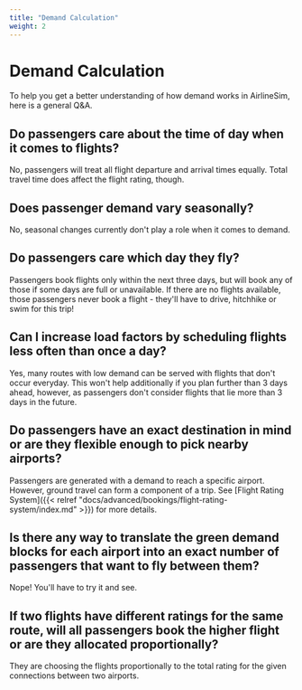 ```yaml
---
title: "Demand Calculation"
weight: 2
---
```


# Demand Calculation

To help you get a better understanding of how demand works in AirlineSim, here is a general Q&A.

## Do passengers care about the time of day when it comes to flights?

No, passengers will treat all flight departure and arrival times equally. Total travel time does affect the flight rating, though.

## Does passenger demand vary seasonally?

No, seasonal changes currently don't play a role when it comes to demand.

## Do passengers care which day they fly?

Passengers book flights only within the next three days, but will book any of those if some days are full or unavailable. If there are no flights available, those passengers never book a flight - they'll have to drive, hitchhike or swim for this trip!

## Can I increase load factors by scheduling flights less often than once a day?

Yes, many routes with low demand can be served with flights that don't occur everyday. This won't help additionally if you plan further than 3 days ahead, however, as passengers don't consider flights that lie more than 3 days in the future.

## Do passengers have an exact destination in mind or are they flexible enough to pick nearby airports?

Passengers are generated with a demand to reach a specific airport. However, ground travel can form a component of a trip. See [Flight Rating System]({{< relref "docs/advanced/bookings/flight-rating-system/index.md" >}}) for more details. 

## Is there any way to translate the green demand blocks for each airport into an exact number of passengers that want to fly between them?

Nope! You'll have to try it and see.

## If two flights have different ratings for the same route, will all passengers book the higher flight or are they allocated proportionally?

They are choosing the flights proportionally to the total rating for the given connections between two airports.
